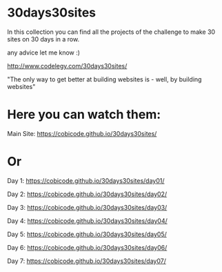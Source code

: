 # 30days30sites

In this collection you can find all the projects of the challenge to make 30 sites on 30 days in a row.

any advice let me know :)

http://www.codelegy.com/30days30sites/

"The only way to get better at building websites is - well, by building websites"

# Here you can watch them:

Main Site: https://cobicode.github.io/30days30sites/

# Or

Day 1: https://cobicode.github.io/30days30sites/day01/

Day 2: https://cobicode.github.io/30days30sites/day02/

Day 3: https://cobicode.github.io/30days30sites/day03/

Day 4: https://cobicode.github.io/30days30sites/day04/

Day 5: https://cobicode.github.io/30days30sites/day05/

Day 6: https://cobicode.github.io/30days30sites/day06/

Day 7: https://cobicode.github.io/30days30sites/day07/